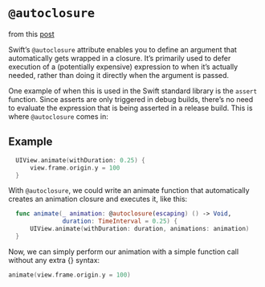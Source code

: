 # `@autoclosure`

from this [post](https://www.swiftbysundell.com/posts/using-autoclosure-when-designing-swift-apis)

Swift’s `@autoclosure` attribute enables you to define an argument that automatically gets wrapped in a closure. It’s primarily used to defer execution of a (potentially expensive) expression to when it’s actually needed, rather than doing it directly when the argument is passed.

One example of when this is used in the Swift standard library is the `assert` function. Since asserts are only triggered in debug builds, there’s no need to evaluate the expression that is being asserted in a release build. This is where `@autoclosure` comes in:


## Example

```swift
  UIView.animate(withDuration: 0.25) {
      view.frame.origin.y = 100
  }
```

With `@autoclosure`, we could write an animate function that automatically creates an animation closure and executes it, like this:

```swift
  func animate(_ animation: @autoclosure(escaping) () -> Void,
               duration: TimeInterval = 0.25) {
      UIView.animate(withDuration: duration, animations: animation)
  }
```
Now, we can simply perform our animation with a simple function call without any extra {} syntax:

```swift
animate(view.frame.origin.y = 100)
```
